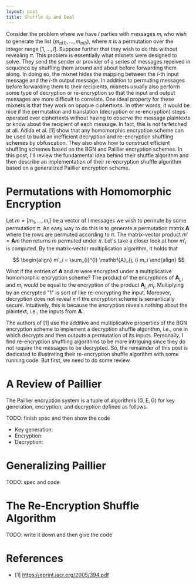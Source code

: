 ```yaml
---
layout: post
title: Shuffle Up and Deal
---
```


Consider the problem where we have $l$ parties with messages $m_i$ who wish to generate
the list $(m_{\pi(1)}, \dots, m_{\pi(l)})$, where $\pi$ is a permutation over the
integer range $[1,\dots,l]$. Suppose further that they wish to do this without
revealing $\pi$. This problem is essentially what mixnets were designed to solve. They
send the sender or provider of a series of messages received in sequence by shuffling
them around and about before forwarding them along. In doing so, the mixnet hides
the mapping between the $i$-th input message and the $i$-th output message.
In addition to permuting messages before forwarding them to their recipients, mixnets
usually also perform some type of decryption or re-encryption so that the input
and output messages are more difficult to correlate. One ideal property for these mixnets 
is that they work on opaque ciphertexts. In other words, it would be nice if the permutation
and translation (decryption or re-encryption) steps operated over ciphertexts without
having to observe the message plaintexts or know about the recipient of each message.
In fact, this is not farfetched at all. Adida et al. [1] show that any homomorphic 
encryption scheme can be used to build an inefficient decryption and re-encryption shuffling 
schemes by obfuscation. They also show how to construct efficient shuffling schemes based on
the BGN and Paillier encryption schemes. In this post, I'll review the fundamental idea behind
their shuffle algorithm and then describe an implementation of their re-encryption shuffle
algorithm based on a generalized Paillier encryption scheme.

# Permutations with Homomorphic Encryption

Let $m = [m_1,\dots,m_l]$ be a vector of $l$ messages we wish to permute by some permutation $\pi$. 
An easy way to do this is to generate a permutation matrix $\mathbf{A}$ where the rows are permuted according
to $\pi$. The matrix-vector product $m' = \mathbf{A}m$ then returns $m$ permuted under $\pi$. 
Let's take a closer look at how $m'_i$ is computed. By the matrix-vector multiplication
algorithm, it holds that

$$
\begin{align}
m'_i = \sum_{i}^{l} \mathbf{A}_{j, i} m_i
\end{align}
$$

What if the entries of $\mathbf{A}$ and $m$ were encrypted under a multiplicative homomorphic
encryption scheme? The product of the encryptions of $\mathbf{A}_{j, i}$ and $m_i$ would be 
equal to the encryption of the product $\mathbf{A}_{j,i}m_i$. Multiplying by an encrypted
"1" is sort of like re-encrypting the input. Moreover, decryption does not reveal $\pi$ 
if the encryption scheme is semantically secure. Intuitively, this is because the encryption
reveals nothing about the plaintext, i.e., the inputs from $\mathbf{A}$. 

The authors of [1] use the additive and multiplicative properties of the BGN encryption
scheme to implement a decryption shuffle algorithm, i.e., one in which decrypts and then
outputs a permutation of its inputs. Personally, I find re-encryption shuffling algorithms
to be more intriguing since they do not require the messages to be decrypted. So, the remainder
of this post is dedicated to illustrating their re-encryption shuffle algorithm with
some running code. But first, we need to do some review.

# A Review of Paillier

The Paillier encryption system is a tuple of algorithms $(\mathsf{G}, \mathsf{E}, \mathsf{G})$ for 
key generation, encryption, and decryption defined as follows.

TODO: finish spec and then show the code

- Key generation: 
- Encryption: 
- Decryption: 

# Generalizing Paillier

TODO: spec and code

# The Re-Encryption Shuffle Algorithm

TODO: write it down and then give the code

# References 
- [1] https://eprint.iacr.org/2005/394.pdf
